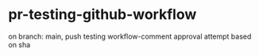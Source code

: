 # pr-testing-github-workflow
on branch: main, push testing workflow-comment approval attempt based on sha
